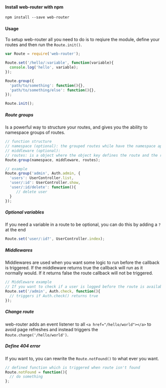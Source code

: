 #### Install web-router with npm
```txt
npm install --save web-router
```


#### Usage
To setup web-router all you need to do is to reqiure the module, define your routes and then run the `Route.init()`.
```js
var Route = require('web-router');

Route.set('/hello/:variable', function(variable){
  console.log('hello', variable);
});

Route.group({
  'path/to/something': function(){},
  'path/to/something/else': function(){},
});

Route.init();
```

##### Route groups
Is a powerful way to structure your routes, and gives you the ability to namespace groups of routes. 

```js
// function structure
// namespace (optional): the grouped routes while have the namespace appended
// middleware (optional): 
// routes: is a object where the object key defines the route and the related function is the callback 
Route.group(namespace, middleware, routes);

// example
Route.group('admin', Auth.admin, {
  'users': UserController.list,
  'user/:id': UserController.show,
  'user/:id/delete': function(){
     // delete user
  }
});
```

##### Optional variables
If you need a variable in a route to be optional, you can do this by adding a `?` at the end
```js
Route.set('user/:id?', UserController.index);
```


##### Middlewares
Middlewares are used when you want some logic to run before the callback is triggered. If the middleware returns true the callback will run as it normally would. If it returns false the route callback will not be triggered.
```js
// Middleware example
// If you want to check if a user is logged before the route is available
Route.set('/admin', Auth.check, function(){
  // triggers if Auth.check() returns true
}); 
```  


##### Change route
web-router adds an event listener to all `<a href="/hello/world"></a>` to avoid page refreshes and instead triggers the `Route.change('/hello/world')`. 


##### Define 404 error
If you want to, you can rewrite the `Route.notFound()` to what ever you want.
```js
// defined function which is triggered when route isn't found
Route.notFound = function(){
  // do something
};
```
